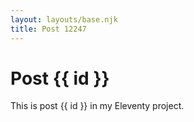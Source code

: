 ```yaml
---
layout: layouts/base.njk
title: Post 12247
---
```


# Post {{ id }}

This is post {{ id }} in my Eleventy project.
